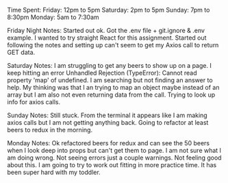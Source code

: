 Time Spent:
  Friday: 12pm to 5pm
  Saturday: 2pm to 5pm
  Sunday: 7pm to 8:30pm
  Monday: 5am to 7:30am


Friday Night Notes:
Started out ok. Got the .env file + git.ignore & .env example. I wanted to try straight React for this assignment. Started out following the notes and setting up can't seem to get my Axios call to return GET data.

Saturday Notes:
I am struggling to get any beers to show up on a page. I keep hitting an error Unhandled Rejection (TypeError): Cannot read property 'map' of undefined. I am searching but not finding an answer to help. My thinking was that I an trying to map an object maybe instead of an array but I am also not even returning data from the call. Trying to look up info for axios calls. 

Sunday Notes:
Still stuck. From the terminal it appears like I am making axios calls but I am not getting anything back. Going to refactor at least beers to redux in the morning.

Monday Notes:
Ok refactored beers for redux and can see the 50 beers when I look deep into props but can't get them to page. I am not sure what I am doing wrong. Not seeing errors just a couple warnings. Not feeling good about this. I am going to try to work out fitting in more practice time. It has been super hard with my toddler.